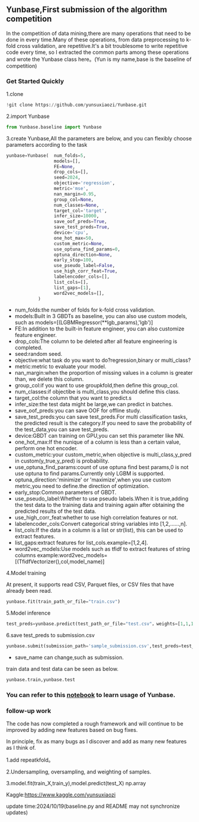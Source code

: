 ## Yunbase,First submission of the algorithm competition

In the competition of data mining,there are many operations that need to be done in every time.Many of these operations, from data preprocessing to k-fold cross validation, are repetitive.It's a bit troublesome to write repetitive code every time, so I extracted the common parts among these operations and wrote the Yunbase class here。(Yun is my name,base is the baseline of competition)

### Get Started Quickly

1.clone 

```python
!git clone https://github.com/yunsuxiaozi/Yunbase.git
```

2.import Yunbase

```python
from Yunbase.baseline import Yunbase
```

3.create Yunbase,All the parameters are below, and you can flexibly choose parameters according to the task

```python
yunbase=Yunbase(  num_folds=5,
                  models=[],
                  FE=None,
                  drop_cols=[],
                  seed=2024,
                  objective='regression',
                  metric='mse',
                  nan_margin=0.95,
                  group_col=None,
                  num_classes=None,
                  target_col='target',
                  infer_size=10000,
                  save_oof_preds=True,
                  save_test_preds=True,
                  device='cpu',
                  one_hot_max=50,
                  custom_metric=None,
                  use_optuna_find_params=0,
                  optuna_direction=None,
                  early_stop=100,
                  use_pseudo_label=False,
                  use_high_corr_feat=True,
                  labelencoder_cols=[],
                  list_cols=[],
                  list_gaps=[1],
                  word2vec_models=[],
            )
```

- num_folds:the number of folds for k-fold cross validation.
- models:Built in 3 GBDTs as baseline, you can also use custom models,
                                 such as models=[(LGBMRegressor(**lgb_params),'lgb')]
- FE:In addition to the built-in feature engineer, you can also customize feature engineer.
- drop_cols:The column to be deleted after all feature engineering is completed.
- seed:random seed.
- objective:what task do you want to do?regression,binary or multi_class?
- metric:metric to evaluate your model.
- nan_margin:when the proportion of missing values in a column is greater than, we delete this column.
- group_col:if you want to use groupkfold,then define this group_col.
- num_classes:if objectibe is multi_class,you should define this class.
- target_col:the column that you want to predict.s
- infer_size:the test data might be large,we can predict in batches.
- save_oof_preds:you can save OOF for offline study.
- save_test_preds:you can save test_preds.For multi classification tasks, the predicted result is the category.If you need to save the probability of the test_data,you can save test_preds.                         
- device:GBDT can training on GPU,you can set this parameter like NN.
- one_hot_max:If the nunique of a column is less than a certain value, perform one hot encoder.
- custom_metric:your custom_metric,when objective is multi_class,y_pred in custom(y_true,y_pred) is probability.
- use_optuna_find_params:count of use optuna find best params,0 is not use optuna to find params.Currently only LGBM is supported.
- optuna_direction:'minimize' or 'maximize',when you use custom metric,you need to define.the direction of optimization.
- early_stop:Common parameters of GBDT.
- use_pseudo_label:Whether to use pseudo labels.When it is true,adding the test data to the training data and training again after obtaining the predicted results of the test data.
- use_high_corr_feat:whether to use high correlation features or not. 
- labelencoder_cols:Convert categorical string variables into [1,2,……,n].
- list_cols:If the data in a column is a list or str(list), this can be used to extract features.
- list_gaps:extract features for list_cols.example=[1,2,4].
- word2vec_models:Use models such as tfidf to extract features of string columns 
                                 example:word2vec_models=[(TfidfVectorizer(),col,model_name)]

4.Model training

At present, it supports read CSV, Parquet files, or CSV files that have already been read.

```python
yunbase.fit(train_path_or_file="train.csv")
```

5.Model inference

```python
test_preds=yunbase.predict(test_path_or_file="test.csv"，weights=[1,1,1],load_path='')
```

6.save test_preds to submission.csv

```python
yunbase.submit(submission_path='sample_submission.csv',test_preds=test_preds,save_name='yunbase')
```

- save_name can change,such as submission.

train data and test data can be seen as below.

```python
yunbase.train,yunbase.test
```



### You can refer to this <a href="https://www.kaggle.com/code/yunsuxiaozi/brist1d-yunbase">notebook</a> to learn usage of Yunbase.



### follow-up work

The code has now completed a rough framework and will continue to be improved by adding new features based on bug fixes.

In principle, fix as many bugs as I discover and add as many new features as I think of.

1.add repeatkfold。

2.Undersampling, oversampling, and weighting of samples.

3.model.fit(train_X,train_y),model.predict(test_X) np.array

Kaggle:https://www.kaggle.com/yunsuxiaozi

 update time:2024/10/19(baseline.py and README may not synchronize updates)